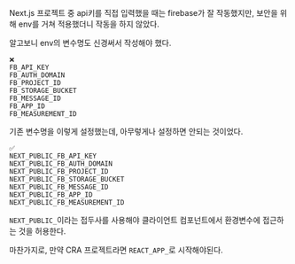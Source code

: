 Next.js 프로젝트 중 api키를 직접 입력했을 때는 firebase가 잘 작동했지만, 보안을 위해 env를 거쳐 적용했더니 작동을 하지 않았다.

알고보니 env의 변수명도 신경써서 작성해야 했다.

```
❌
FB_API_KEY
FB_AUTH_DOMAIN
FB_PROJECT_ID
FB_STORAGE_BUCKET
FB_MESSAGE_ID
FB_APP_ID
FB_MEASUREMENT_ID
```

기존 변수명을 이렇게 설정했는데, 아무렇게나 설정하면 안되는 것이었다.

```
✅
NEXT_PUBLIC_FB_API_KEY
NEXT_PUBLIC_FB_AUTH_DOMAIN
NEXT_PUBLIC_FB_PROJECT_ID
NEXT_PUBLIC_FB_STORAGE_BUCKET
NEXT_PUBLIC_FB_MESSAGE_ID
NEXT_PUBLIC_FB_APP_ID
NEXT_PUBLIC_FB_MEASUREMENT_ID
```

`NEXT_PUBLIC_`이라는 접두사를 사용해야 클라이언트 컴포넌트에서 환경변수에 접근하는 것을 허용한다.

마찬가지로, 만약 CRA 프로젝트라면 `REACT_APP_`로 시작해야된다.
